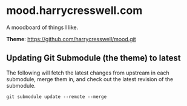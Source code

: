 # mood.harrycresswell.com

A moodboard of things I like.

**Theme**: https://github.com/harrycresswell/mood.git

## Updating Git Submodule (the theme) to latest

The following will fetch the latest changes from upstream in each submodule, merge them in, and check out the latest revision of the submodule.

```
git submodule update --remote --merge
```